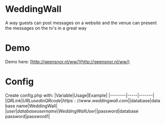 # WeddingWall
A way guests can post messages on a website and the venue can present the messages on the tv's in a great way

# Demo
Demo here: [http://geensnor.nl/ww/](http://geensnor.nl/ww/)

# Config
Create config.php with:
|Variable|Usage|Example|
|--------|-----|-------|
|$QRLink |URL used in QR code|https://www.weddingwall.com|
|$database|database name|WeddingWall|
|$user|database username|WeddingWallUser|
|$password|database password|password1|


